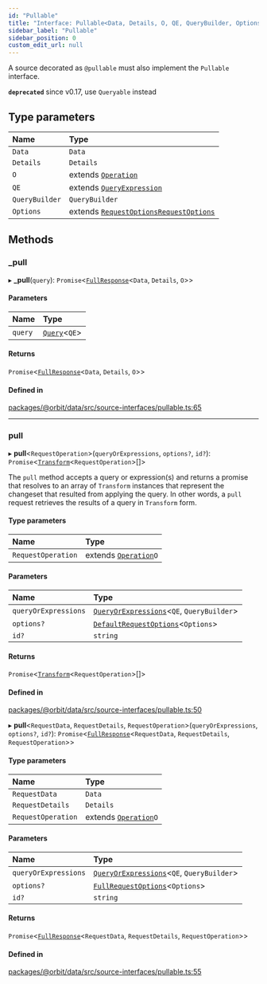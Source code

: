 ```yaml
---
id: "Pullable"
title: "Interface: Pullable<Data, Details, O, QE, QueryBuilder, Options>"
sidebar_label: "Pullable"
sidebar_position: 0
custom_edit_url: null
---
```


A source decorated as `@pullable` must also implement the `Pullable`
interface.

**`deprecated`** since v0.17, use `Queryable` instead

## Type parameters

| Name | Type |
| :------ | :------ |
| `Data` | `Data` |
| `Details` | `Details` |
| `O` | extends [`Operation`](Operation.md) |
| `QE` | extends [`QueryExpression`](QueryExpression.md) |
| `QueryBuilder` | `QueryBuilder` |
| `Options` | extends [`RequestOptions`](RequestOptions.md)[`RequestOptions`](RequestOptions.md) |

## Methods

### \_pull

▸ **_pull**(`query`): `Promise`<[`FullResponse`](FullResponse.md)<`Data`, `Details`, `O`\>\>

#### Parameters

| Name | Type |
| :------ | :------ |
| `query` | [`Query`](Query.md)<`QE`\> |

#### Returns

`Promise`<[`FullResponse`](FullResponse.md)<`Data`, `Details`, `O`\>\>

#### Defined in

[packages/@orbit/data/src/source-interfaces/pullable.ts:65](https://github.com/orbitjs/orbit/blob/6e0cbd41/packages/@orbit/data/src/source-interfaces/pullable.ts#L65)

___

### pull

▸ **pull**<`RequestOperation`\>(`queryOrExpressions`, `options?`, `id?`): `Promise`<[`Transform`](Transform.md)<`RequestOperation`\>[]\>

The `pull` method accepts a query or expression(s) and returns a promise
that resolves to an array of `Transform` instances that represent the
changeset that resulted from applying the query. In other words, a `pull`
request retrieves the results of a query in `Transform` form.

#### Type parameters

| Name | Type |
| :------ | :------ |
| `RequestOperation` | extends [`Operation`](Operation.md)`O` |

#### Parameters

| Name | Type |
| :------ | :------ |
| `queryOrExpressions` | [`QueryOrExpressions`](../modules.md#queryorexpressions)<`QE`, `QueryBuilder`\> |
| `options?` | [`DefaultRequestOptions`](../modules.md#defaultrequestoptions)<`Options`\> |
| `id?` | `string` |

#### Returns

`Promise`<[`Transform`](Transform.md)<`RequestOperation`\>[]\>

#### Defined in

[packages/@orbit/data/src/source-interfaces/pullable.ts:50](https://github.com/orbitjs/orbit/blob/6e0cbd41/packages/@orbit/data/src/source-interfaces/pullable.ts#L50)

▸ **pull**<`RequestData`, `RequestDetails`, `RequestOperation`\>(`queryOrExpressions`, `options?`, `id?`): `Promise`<[`FullResponse`](FullResponse.md)<`RequestData`, `RequestDetails`, `RequestOperation`\>\>

#### Type parameters

| Name | Type |
| :------ | :------ |
| `RequestData` | `Data` |
| `RequestDetails` | `Details` |
| `RequestOperation` | extends [`Operation`](Operation.md)`O` |

#### Parameters

| Name | Type |
| :------ | :------ |
| `queryOrExpressions` | [`QueryOrExpressions`](../modules.md#queryorexpressions)<`QE`, `QueryBuilder`\> |
| `options?` | [`FullRequestOptions`](../modules.md#fullrequestoptions)<`Options`\> |
| `id?` | `string` |

#### Returns

`Promise`<[`FullResponse`](FullResponse.md)<`RequestData`, `RequestDetails`, `RequestOperation`\>\>

#### Defined in

[packages/@orbit/data/src/source-interfaces/pullable.ts:55](https://github.com/orbitjs/orbit/blob/6e0cbd41/packages/@orbit/data/src/source-interfaces/pullable.ts#L55)
